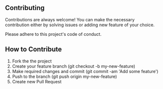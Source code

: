 ## Contributing

Contributions are always welcome!
You can make the necessary contribution either by solving issues or adding new feature of your choice.

Please adhere to this project's code of conduct.


## How to Contribute
1. Fork the the project
2. Create your feature branch (git checkout -b my-new-feature)
3. Make required changes and commit (git commit -am 'Add some feature')
4. Push to the branch (git push origin my-new-feature)
5. Create new Pull Request

